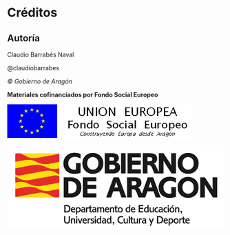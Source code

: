 # Créditos

## Autoría

Claudio Barrabés Naval

@claudiobarrabes

_© Gobierno de Aragón_

**Materiales cofinanciados por Fondo Social Europeo**


![](img/FSE_grande_fondo_blanco.jpg)



![](img/Educacion_color.gif)


